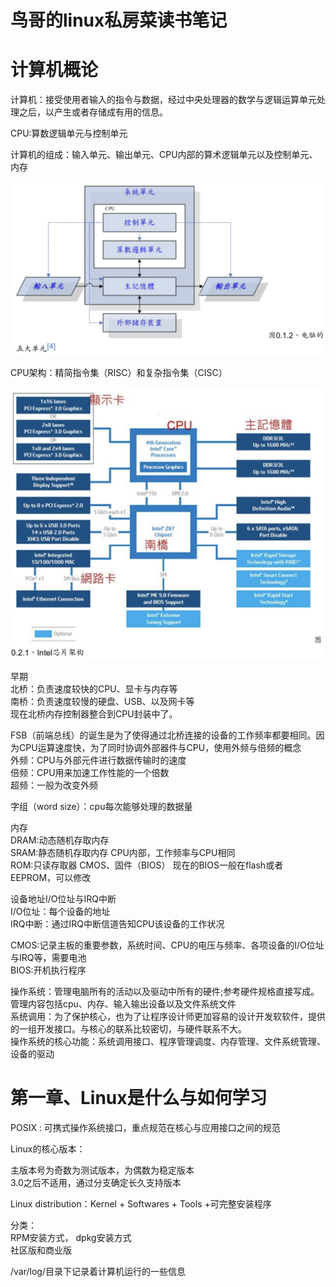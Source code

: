 # **鸟哥的linux私房菜读书笔记**
# 计算机概论
计算机：接受使用者输入的指令与数据，经过中央处理器的数学与逻辑运算单元处理之后，以产生或者存储成有用的信息。

CPU:算数逻辑单元与控制单元

计算机的组成：输入单元、输出单元、CPU内部的算术逻辑单元以及控制单元、内存

![五大部件关系](pictures/计算机五大部件的关系.png)

CPU架构：精简指令集（RISC）和复杂指令集（CISC）

![Inter主板架构](pictures/Intel架构.png)

早期  
北桥：负责速度较快的CPU、显卡与内存等  
南桥：负责速度较慢的硬盘、USB、以及网卡等  
现在北桥内存控制器整合到CPU封装中了。

FSB（前端总线）的诞生是为了使得通过北桥连接的设备的工作频率都要相同。因为CPU运算速度快，为了同时协调外部器件与CPU，使用外频与倍频的概念  
外频：CPU与外部元件进行数据传输时的速度  
倍频：CPU用来加速工作性能的一个倍数  
超频：一般为改变外频

字组（word size）：cpu每次能够处理的数据量

内存  
DRAM:动态随机存取内存  
SRAM:静态随机存取内存 CPU内部，工作频率与CPU相同  
ROM:只读存取器 CMOS、固件（BIOS）  现在的BIOS一般在flash或者EEPROM，可以修改

设备地址I/O位址与IRQ中断  
I/O位址：每个设备的地址  
IRQ中断：通过IRQ中断信道告知CPU该设备的工作状况

CMOS:记录主板的重要参数，系统时间、CPU的电压与频率、各项设备的I/O位址与IRQ等，需要电池  
BIOS:开机执行程序


操作系统：管理电脑所有的活动以及驱动中所有的硬件;参考硬件规格直接写成。管理内容包括cpu、内存、输入输出设备以及文件系统文件  
系统调用：为了保护核心，也为了让程序设计师更加容易的设计开发软软件，提供的一组开发接口。与核心的联系比较密切，与硬件联系不大。  
操作系统的核心功能：系统调用接口、程序管理调度、内存管理、文件系统管理、设备的驱动

# 第一章、Linux是什么与如何学习

POSIX : 可携式操作系统接口，重点规范在核心与应用接口之间的规范

Linux的核心版本：

主版本号为奇数为测试版本，为偶数为稳定版本  
3.0之后不适用，通过分支确定长久支持版本

Linux distribution：Kernel + Softwares + Tools +可完整安装程序

分类：  
RPM安装方式， dpkg安装方式  
社区版和商业版

/var/log/目录下记录着计算机运行的一些信息